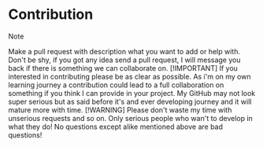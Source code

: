 # Contribution

> [!NOTE]
> Make a pull request with description what you want to add or help with.
> Don't be shy, if you got any idea send a pull request, I will message you back if there is something we can collaborate on.
> [!IMPORTANT]
> If you interested in contributing please be as clear as possible. As i'm on my own learning journey a contribution could lead to a full collaboration on something if you think I can provide in your project.
> My GitHub may not look super serious but as said before it's and ever developing journey and it will mature more with time.
> [!WARNING]
> Please don't waste my time with unserious requests and so on. Only serious people who wan't to develop in what they do!
> No questions except alike mentioned above are bad questions!
